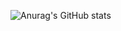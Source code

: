 ![Anurag's GitHub stats](https://github-readme-stats.vercel.app/api?username=Squidable&theme=dark&show_icons=true)
